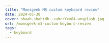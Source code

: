 ```yaml
---
title: "Monsgeek M5 custom keyboard review"
date: 2024-05-30
cover: shaah-shahidh--subrrYxv8A-unsplash.jpg
url: /monsgeek-m5-custom-keybord-review
tags:
  - keyboard
---
```

